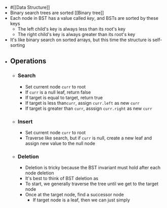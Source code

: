 - #[[Data Structure]]
- Binary search trees are sorted [[Binary tree]]
- Each node in BST has a value called *key*, and BSTs are sorted by these keys
	- The left child's key is always less than its root's key
	- The right child's key is always greater than its root's key
- It's like binary search on sorted arrays, but this time the structure is self-sorting
- ## Operations
	- ### Search
		- Set current node `curr` to root
		- If `curr` is a null leaf, return false
		- If target is equal to target, return true
		- If target is less than`curr`, assign `curr.left` as new `curr`
		- If target is greater than `curr`, asssign `curr.right` as new `curr`
	- ### Insert
		- Set current node `curr` to root
		- Traverse like search, but if `curr` is null, create a new leaf and assign new value to the null node
	- ### Deletion
		- Deletion is tricky because the BST invariant must hold after each node deletion
		- It's best to think of BST deletion as
		- To start, we generally traverse the tree until we get to the target node
		- Once at the target node, find a successor node
			- If target node is a leaf, then we can just simply
